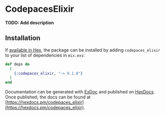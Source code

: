 # CodepacesElixir

**TODO: Add description**

## Installation

If [available in Hex](https://hex.pm/docs/publish), the package can be installed
by adding `codepaces_elixir` to your list of dependencies in `mix.exs`:

```elixir
def deps do
  [
    {:codepaces_elixir, "~> 0.1.0"}
  ]
end
```

Documentation can be generated with [ExDoc](https://github.com/elixir-lang/ex_doc)
and published on [HexDocs](https://hexdocs.pm). Once published, the docs can
be found at [https://hexdocs.pm/codepaces_elixir](https://hexdocs.pm/codepaces_elixir).

